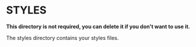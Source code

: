 # STYLES

**This directory is not required, you can delete it if you don't want to use it.**

The styles directory contains your styles files.
